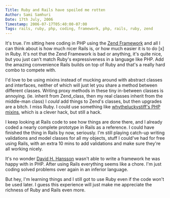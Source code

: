 ```yaml
---
Title: Ruby and Rails have spoiled me rotten
Author: Sami Samhuri
Date: 17th July, 2006
Timestamp: 2006-07-17T05:40:00-07:00
Tags: rails, ruby, php, coding, framework, php, rails, ruby, zend
---
```


It's true. I'm sitting here coding in PHP using the <a href="http://framework.zend.com/">Zend Framework</a> and all I can think about is how much nicer Rails is, or how much easier it is to do [x] in Ruby. It's not that the Zend Framework is bad or anything, it's quite nice, but you just can't match Ruby's expressiveness in a language like PHP. Add the amazing convenience Rails builds on top of Ruby and that's a really hard combo to compete with.

I'd love to be using mixins instead of mucking around with abstract classes and interfaces, neither of which will just let you share a method between different classes. Writing proxy methods in these tiny in-between classes is annoying. (ie. inherit from Zend_class, then my real classes inherit from the middle-man class) I *could* add things to Zend's classes, but then upgrades are a bitch. I miss Ruby. I could use something like <a href="http://www.advogato.org/article/470.html">whytheluckystiff's PHP mixins</a>, which is a clever hack, but still a hack.

I keep looking at Rails code to see how things are done there, and I already coded a nearly complete prototype in Rails as a reference. I could have finished the thing in Rails by now, seriously. I'm still playing catch-up writing validations and model classes for all my objects, stuff I could've had for free using Rails, with an extra 10 mins to add validations and make sure they're all working nicely.

It's no wonder <a href="http://www.loudthinking.com/">David H. Hansson</a> wasn't able to write a framework he was happy with in PHP. After using Rails everything seems like a chore. I'm just coding solved problems over again in an inferior language.

But hey, I'm learning things and I still got to use Ruby even if the code won't be used later. I guess this experience will just make me appreciate the richness of Ruby and Rails even more.

